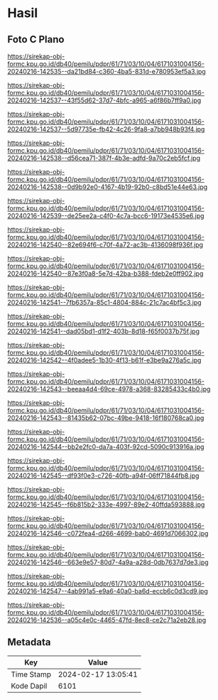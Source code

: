 # Hasil

## Foto C Plano

https://sirekap-obj-formc.kpu.go.id/db40/pemilu/pdpr/61/71/03/10/04/6171031004156-20240216-142535--da21bd84-c360-4ba5-831d-e780953ef5a3.jpg

https://sirekap-obj-formc.kpu.go.id/db40/pemilu/pdpr/61/71/03/10/04/6171031004156-20240216-142537--43f55d62-37d7-4bfc-a965-a6f86b7ff9a0.jpg

https://sirekap-obj-formc.kpu.go.id/db40/pemilu/pdpr/61/71/03/10/04/6171031004156-20240216-142537--5d97735e-fb42-4c26-9fa8-a7bb948b93f4.jpg

https://sirekap-obj-formc.kpu.go.id/db40/pemilu/pdpr/61/71/03/10/04/6171031004156-20240216-142538--d56cea71-387f-4b3e-adfd-9a70c2eb5fcf.jpg

https://sirekap-obj-formc.kpu.go.id/db40/pemilu/pdpr/61/71/03/10/04/6171031004156-20240216-142538--0d9b92e0-4167-4b19-92b0-c8bd51e44e63.jpg

https://sirekap-obj-formc.kpu.go.id/db40/pemilu/pdpr/61/71/03/10/04/6171031004156-20240216-142539--de25ee2a-c4f0-4c7a-bcc6-19173e4535e6.jpg

https://sirekap-obj-formc.kpu.go.id/db40/pemilu/pdpr/61/71/03/10/04/6171031004156-20240216-142540--82e694f6-c70f-4a72-ac3b-4136098f936f.jpg

https://sirekap-obj-formc.kpu.go.id/db40/pemilu/pdpr/61/71/03/10/04/6171031004156-20240216-142540--87e3f0a8-5e7d-42ba-b388-fdeb2e0ff902.jpg

https://sirekap-obj-formc.kpu.go.id/db40/pemilu/pdpr/61/71/03/10/04/6171031004156-20240216-142541--7fb6357a-85c1-4804-884c-21c7ac4bf5c3.jpg

https://sirekap-obj-formc.kpu.go.id/db40/pemilu/pdpr/61/71/03/10/04/6171031004156-20240216-142541--dad05bd1-d1f2-403b-8d18-f65f0037b75f.jpg

https://sirekap-obj-formc.kpu.go.id/db40/pemilu/pdpr/61/71/03/10/04/6171031004156-20240216-142542--4f0adee5-1b30-4f13-b61f-e3be9a276a5c.jpg

https://sirekap-obj-formc.kpu.go.id/db40/pemilu/pdpr/61/71/03/10/04/6171031004156-20240216-142543--beeaa4d4-69ce-4978-a368-83285433c4b0.jpg

https://sirekap-obj-formc.kpu.go.id/db40/pemilu/pdpr/61/71/03/10/04/6171031004156-20240216-142543--81435b62-07bc-49be-9418-16f180768ca0.jpg

https://sirekap-obj-formc.kpu.go.id/db40/pemilu/pdpr/61/71/03/10/04/6171031004156-20240216-142544--bb2e2fc0-da7a-403f-92cd-5090c913916a.jpg

https://sirekap-obj-formc.kpu.go.id/db40/pemilu/pdpr/61/71/03/10/04/6171031004156-20240216-142545--df93f0e3-c726-40fb-a94f-06ff71844fb8.jpg

https://sirekap-obj-formc.kpu.go.id/db40/pemilu/pdpr/61/71/03/10/04/6171031004156-20240216-142545--f6b815b2-333e-4997-89e2-40ffda593888.jpg

https://sirekap-obj-formc.kpu.go.id/db40/pemilu/pdpr/61/71/03/10/04/6171031004156-20240216-142546--c072fea4-d266-4699-bab0-4691d7066302.jpg

https://sirekap-obj-formc.kpu.go.id/db40/pemilu/pdpr/61/71/03/10/04/6171031004156-20240216-142546--663e9e57-80d7-4a9a-a28d-0db7637d7de3.jpg

https://sirekap-obj-formc.kpu.go.id/db40/pemilu/pdpr/61/71/03/10/04/6171031004156-20240216-142547--4ab991a5-e9a6-40a0-ba6d-eccb6c0d3cd9.jpg

https://sirekap-obj-formc.kpu.go.id/db40/pemilu/pdpr/61/71/03/10/04/6171031004156-20240216-142536--a05c4e0c-4465-47fd-8ec8-ce2c71a2eb28.jpg


## Metadata

| Key        | Value               |
| ---------- | ------------------- |
| Time Stamp | 2024-02-17 13:05:41 |
| Kode Dapil | 6101                |



